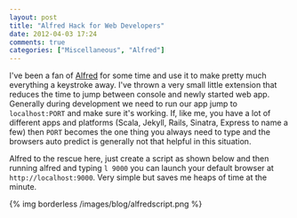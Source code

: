 ```yaml
---
layout: post
title: "Alfred Hack for Web Developers"
date: 2012-04-03 17:24
comments: true
categories: ["Miscellaneous", "Alfred"]
---
```


I've been a fan of [Alfred](http://www.alfredapp.com/) for some time and use it to make pretty much everything a keystroke away.  I've thrown a very small little extension that reduces the time to jump between console and newly started web app.  Generally during development we need to run our app jump to `localhost:PORT` and make sure it's working.  If, like me, you have a lot of different apps and platforms (Scala, Jekyll, Rails, Sinatra, Express to name a few) then `PORT` becomes the one thing you always need to type and the browsers auto predict is generally not that helpful in this situation.

Alfred to the rescue here, just create a script as shown below and then running alfred and typing `l 9000` you can launch your default browser at `http://localhost:9000`.  Very simple but saves me heaps of time at the minute.

{% img borderless /images/blog/alfredscript.png %}

